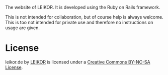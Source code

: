 The website of LEIKOR. It is developed using the Ruby on Rails framework.

This is not intended for collaboration, but of course help is always welcome. This is too not
intended for private use and therefore no instructions on usage are given.


License
=======

leikor.de by [LEIKOR][leikor.de] is licensed under a [Creative Commons BY-NC-SA
License][cc-license].

[leikor.de]: http://www.leikor.de/
[cc-license]: http://creativecommons.org/licenses/by-nc-sa/3.0/ (Creative Commons
  Attribution-NonCommercial-ShareAlike 3.0 Unported License)
